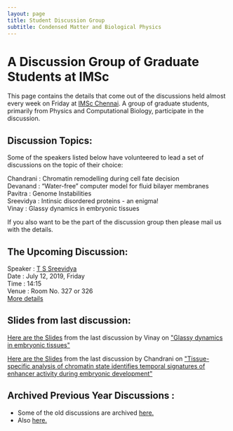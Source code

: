 ```yaml
---
layout: page
title: Student Discussion Group  
subtitle: Condensed Matter and Biological Physics
---
```

# A Discussion Group of Graduate Students at IMSc

This page contains the details that come out of the discussions held almost every week on Friday at [IMSc Chennai](https://www.imsc.res.in/). A group of graduate students, primarily from Physics and Computational Biology, participate in the discussion.

## Discussion Topics:

Some of the speakers listed below have volunteered to lead a set of discussions on the topic of their choice:

Chandrani	:	Chromatin remodelling during cell fate decision  
Devanand	:	“Water-free” computer model for fluid bilayer membranes  
Pavitra		:	Genome Instabilities  
Sreevidya	:	Intinsic disordered proteins - an enigma!  
Vinay		  :	Glassy dynamics in embryonic tissues  

If you also want to be the part of the discussion group then please mail us with the details.

## The Upcoming Discussion:
Speaker :      [T S Sreevidya](https://www.imsc.res.in/sreevidya_t_s)  
Date    :      July 12, 2019, Friday  
Time    :      14:15   
Venue   :      Room No. 327 or 326  
[More details](https://github.com/vinayphys/discussion2019/blob/master/_posts/2019-07-12-Intrinsically_disordered_proteins)


## Slides from last discussion:
[Here are the Slides](https://github.com/vinayphys/discussion2019/blob/master/slides/vinay_discussion2019_1.pdf) from the last discussion by Vinay on ["Glassy dynamics in embryonic tissues"](https://vinayphys.github.io/discussion2019/2019/06/glassy_dynamics_embryonic_tissues)

[Here are the Slides](https://github.com/vinayphys/discussion2019/blob/master/slides/Chandrani_discussion.pdf) from the last discussion by Chandrani on ["Tissue-specific analysis of chromatin state identifies temporal signatures of enhancer activity during embryonic development"](https://github.com/vinayphys/discussion2019/blob/master/_posts/2019-07-05-enhancer_activity_during_embryonic_development-II)

  

## Archived Previous Year Discussions :  
* Some of the old discussions are archived [here.](https://www.imsc.res.in/~kamalt/discussions.html)
* Also [here.](https://vinayphys.github.io/discussion/)


